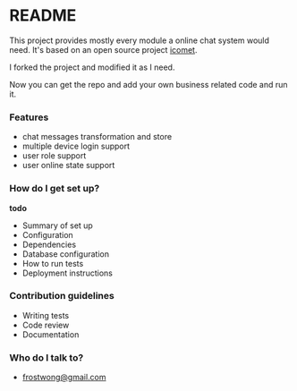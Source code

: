 # README #

This project provides mostly every module a online chat system would need. It's based on an open source project [icomet](https://github.com/ideawu/icomet). 

I forked the project and modified it as I need.

Now you can get the repo and add your own business related code and run it.

### Features ###
* chat messages transformation and store 
* multiple device login support 
* user role support 
* user online state support 

### How do I get set up? ###
__todo__
* Summary of set up
* Configuration
* Dependencies
* Database configuration
* How to run tests
* Deployment instructions

### Contribution guidelines ###

* Writing tests
* Code review
* Documentation 

### Who do I talk to? ###

* frostwong@gmail.com